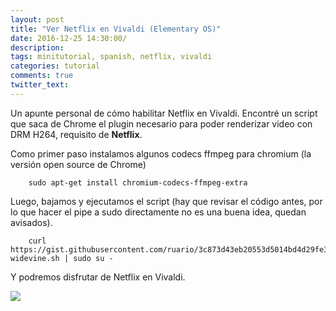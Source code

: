 ```yaml
---
layout: post
title: "Ver Netflix en Vivaldi (Elementary OS)"
date: 2016-12-25 14:30:00/
description:
tags: minitutorial, spanish, netflix, vivaldi 
categories: tutorial
comments: true
twitter_text:
---
```

Un apunte personal de cómo habilitar Netflix en Vivaldi. Encontré un script que saca de Chrome el plugin necesario para poder renderizar video con DRM H264, requisito de **Netflix**. 

Como primer paso instalamos algunos codecs ffmpeg para chromium (la versión open source de Chrome)

```shell
    sudo apt-get install chromium-codecs-ffmpeg-extra
```

Luego, bajamos y ejecutamos el script (hay que revisar el código antes, por lo que hacer el pipe a sudo directamente no es una buena idea, quedan avisados). 

```
    curl https://gist.githubusercontent.com/ruario/3c873d43eb20553d5014bd4d29fe37f1/raw/963e3e932307e20820680b97ef35817243a36a45/latest-widevine.sh | sudo su -
```

Y podremos disfrutar de Netflix en Vivaldi.

![](assets/netflix_vivaldi.png)


